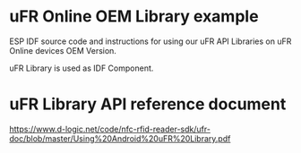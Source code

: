 # uFR Online OEM Library example

ESP IDF source code and instructions for using our uFR API Libraries on uFR Online devices OEM Version.

uFR Library is used as IDF Component.

# uFR Library API reference document

https://www.d-logic.net/code/nfc-rfid-reader-sdk/ufr-doc/blob/master/Using%20Android%20uFR%20Library.pdf